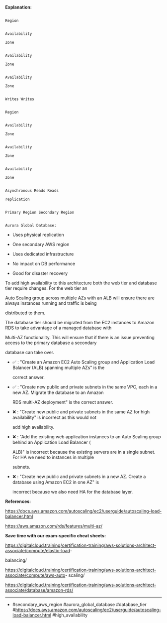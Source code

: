 **Explanation:**

```

Region

```

```

Availability

Zone

```

```

Availability

Zone

```

```

Availability

Zone

```

```

Writes Writes

```

```

Region

```

```

Availability

Zone

```

```

Availability

Zone

```

```

Availability

Zone

```

```

Asynchronous Reads Reads

replication

```

```

Primary Region Secondary Region

```

```

Aurora Global Database:

```

- Uses physical replication

- One secondary AWS region

- Uses dedicated infrastructure

- No impact on DB performance

- Good for disaster recovery

To add high availability to this architecture both the web tier and database tier require changes. For the web tier an

Auto Scaling group across multiple AZs with an ALB will ensure there are always instances running and traffic is being

distributed to them.

The database tier should be migrated from the EC2 instances to Amazon RDS to take advantage of a managed database with

Multi-AZ functionality. This will ensure that if there is an issue preventing access to the primary database a secondary

database can take over.

- ✅ :  "Create an Amazon EC2 Auto Scaling group and Application Load Balancer (ALB) spanning multiple AZs" is the

  correct answer.

- ✅ :  "Create new public and private subnets in the same VPC, each in a new AZ. Migrate the database to an Amazon

  RDS multi-AZ deployment" is the correct answer.

- ❌ :  "Create new public and private subnets in the same AZ for high availability" is incorrect as this would not

  add high availability.

- ❌ :  "Add the existing web application instances to an Auto Scaling group behind an Application Load Balancer (

  ALB)" is incorrect because the existing servers are in a single subnet. For HA we need to instances in multiple

  subnets.

- ❌ :  "Create new public and private subnets in a new AZ. Create a database using Amazon EC2 in one AZ" is

  incorrect because we also need HA for the database layer.

**References:**

<https://docs.aws.amazon.com/autoscaling/ec2/userguide/autoscaling-load-balancer.html>

<https://aws.amazon.com/rds/features/multi-az/>

**Save time with our exam-specific cheat sheets:**

<https://digitalcloud.training/certification-training/aws-solutions-architect-associate/compute/elastic-load>-

balancing/

<https://digitalcloud.training/certification-training/aws-solutions-architect-associate/compute/aws-auto>- scaling/

<https://digitalcloud.training/certification-training/aws-solutions-architect-associate/database/amazon-rds/>

----

- #secondary_aws_region #aurora_global_database #database_tier #<https://docs.aws.amazon.com/autoscaling/ec2/userguide/autoscaling-load-balancer.html> #high_availability
